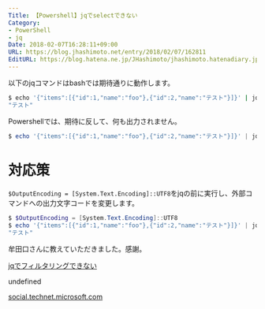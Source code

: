 ```yaml
---
Title: 【Powershell】jqでselectできない
Category:
- PowerShell
- jq
Date: 2018-02-07T16:28:11+09:00
URL: https://blog.jhashimoto.net/entry/2018/02/07/162811
EditURL: https://blog.hatena.ne.jp/JHashimoto/jhashimoto.hatenadiary.jp/atom/entry/8599973812344677980
---
```


以下のjqコマンドはbashでは期待通りに動作します。

```sh
$ echo '{"items":[{"id":1,"name":"foo"},{"id":2,"name":"テスト"}]}' | jq '.items[] | select(.name == "テスト") | .name'
"テスト"
```

Powershellでは、期待に反して、何も出力されません。

```ps1
$ echo '{"items":[{"id":1,"name":"foo"},{"id":2,"name":"テスト"}]}' | jq '.items[] | select(.name == \"テスト\") | .name'
```

<!-- more -->

# 対応策

`$OutputEncoding = [System.Text.Encoding]::UTF8`をjqの前に実行し、外部コマンドへの出力文字コードを変更します。

```ps1
$ $OutputEncoding = [System.Text.Encoding]::UTF8
$ echo '{"items":[{"id":1,"name":"foo"},{"id":2,"name":"テスト"}]}' | jq '.items[] | select(.name == \"テスト\") | .name'
"テスト"
```

牟田口さんに教えていただきました。感謝。

<div class="blogCard blogCard--noimg"><div class="blogCardCont"><div class="blogCardTxt"><p class="blogCardTitle"><a href="https://social.technet.microsoft.com/Forums/ja-JP/c8642d38-5ecc-46a5-832d-47b66f6edb0e/jq?forum=powershellja" target="_blank">    jqでフィルタリングできない</a></p><p>undefined</p></div></div><div class="blogCardFooter"><a href="https://social.technet.microsoft.com/Forums/ja-JP/c8642d38-5ecc-46a5-832d-47b66f6edb0e/jq?forum=powershellja"><img src="http://www.google.com/s2/favicons?domain=https://social.technet.microsoft.com/Forums/ja-JP/c8642d38-5ecc-46a5-832d-47b66f6edb0e/jq?forum=powershellja" alt="">social.technet.microsoft.com</a></div></div>
